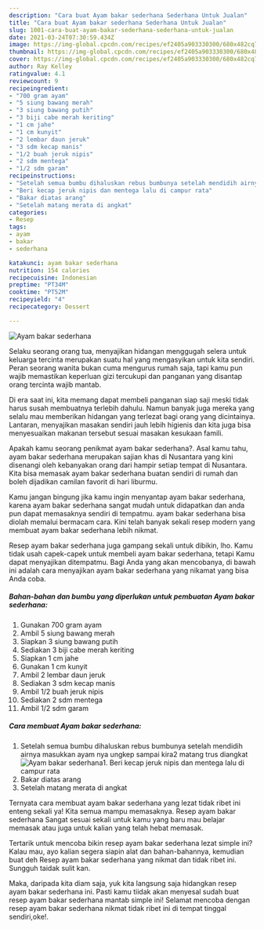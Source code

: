 ```yaml
---
description: "Cara buat Ayam bakar sederhana Sederhana Untuk Jualan"
title: "Cara buat Ayam bakar sederhana Sederhana Untuk Jualan"
slug: 1001-cara-buat-ayam-bakar-sederhana-sederhana-untuk-jualan
date: 2021-03-24T07:30:59.434Z
image: https://img-global.cpcdn.com/recipes/ef2405a903330300/680x482cq70/ayam-bakar-sederhana-foto-resep-utama.jpg
thumbnail: https://img-global.cpcdn.com/recipes/ef2405a903330300/680x482cq70/ayam-bakar-sederhana-foto-resep-utama.jpg
cover: https://img-global.cpcdn.com/recipes/ef2405a903330300/680x482cq70/ayam-bakar-sederhana-foto-resep-utama.jpg
author: Ray Kelley
ratingvalue: 4.1
reviewcount: 9
recipeingredient:
- "700 gram ayam"
- "5 siung bawang merah"
- "3 siung bawang putih"
- "3 biji cabe merah keriting"
- "1 cm jahe"
- "1 cm kunyit"
- "2 lembar daun jeruk"
- "3 sdm kecap manis"
- "1/2 buah jeruk nipis"
- "2 sdm mentega"
- "1/2 sdm garam"
recipeinstructions:
- "Setelah semua bumbu dihaluskan rebus bumbunya setelah mendidih airnya masukkan ayam nya ungkep sampai kira2 matang trus diangkat"
- "Beri kecap jeruk nipis dan mentega lalu di campur rata"
- "Bakar diatas arang"
- "Setelah matang merata di angkat"
categories:
- Resep
tags:
- ayam
- bakar
- sederhana

katakunci: ayam bakar sederhana 
nutrition: 154 calories
recipecuisine: Indonesian
preptime: "PT34M"
cooktime: "PT52M"
recipeyield: "4"
recipecategory: Dessert

---
```



![Ayam bakar sederhana](https://img-global.cpcdn.com/recipes/ef2405a903330300/680x482cq70/ayam-bakar-sederhana-foto-resep-utama.jpg)

Selaku seorang orang tua, menyajikan hidangan menggugah selera untuk keluarga tercinta merupakan suatu hal yang mengasyikan untuk kita sendiri. Peran seorang  wanita bukan cuma mengurus rumah saja, tapi kamu pun wajib memastikan keperluan gizi tercukupi dan panganan yang disantap orang tercinta wajib mantab.

Di era  saat ini, kita memang dapat membeli panganan siap saji meski tidak harus susah membuatnya terlebih dahulu. Namun banyak juga mereka yang selalu mau memberikan hidangan yang terlezat bagi orang yang dicintainya. Lantaran, menyajikan masakan sendiri jauh lebih higienis dan kita juga bisa menyesuaikan makanan tersebut sesuai masakan kesukaan famili. 



Apakah kamu seorang penikmat ayam bakar sederhana?. Asal kamu tahu, ayam bakar sederhana merupakan sajian khas di Nusantara yang kini disenangi oleh kebanyakan orang dari hampir setiap tempat di Nusantara. Kita bisa memasak ayam bakar sederhana buatan sendiri di rumah dan boleh dijadikan camilan favorit di hari liburmu.

Kamu jangan bingung jika kamu ingin menyantap ayam bakar sederhana, karena ayam bakar sederhana sangat mudah untuk didapatkan dan anda pun dapat memasaknya sendiri di tempatmu. ayam bakar sederhana bisa diolah memalui bermacam cara. Kini telah banyak sekali resep modern yang membuat ayam bakar sederhana lebih nikmat.

Resep ayam bakar sederhana juga gampang sekali untuk dibikin, lho. Kamu tidak usah capek-capek untuk membeli ayam bakar sederhana, tetapi Kamu dapat menyajikan ditempatmu. Bagi Anda yang akan mencobanya, di bawah ini adalah cara menyajikan ayam bakar sederhana yang nikamat yang bisa Anda coba.

<!--inarticleads1-->

##### Bahan-bahan dan bumbu yang diperlukan untuk pembuatan Ayam bakar sederhana:

1. Gunakan 700 gram ayam
1. Ambil 5 siung bawang merah
1. Siapkan 3 siung bawang putih
1. Sediakan 3 biji cabe merah keriting
1. Siapkan 1 cm jahe
1. Gunakan 1 cm kunyit
1. Ambil 2 lembar daun jeruk
1. Sediakan 3 sdm kecap manis
1. Ambil 1/2 buah jeruk nipis
1. Sediakan 2 sdm mentega
1. Ambil 1/2 sdm garam




<!--inarticleads2-->

##### Cara membuat Ayam bakar sederhana:

1. Setelah semua bumbu dihaluskan rebus bumbunya setelah mendidih airnya masukkan ayam nya ungkep sampai kira2 matang trus diangkat
<img src="https://img-global.cpcdn.com/steps/f2de622179098f85/160x128cq70/ayam-bakar-sederhana-langkah-memasak-1-foto.jpg" alt="Ayam bakar sederhana">1. Beri kecap jeruk nipis dan mentega lalu di campur rata
1. Bakar diatas arang
1. Setelah matang merata di angkat




Ternyata cara membuat ayam bakar sederhana yang lezat tidak ribet ini enteng sekali ya! Kita semua mampu memasaknya. Resep ayam bakar sederhana Sangat sesuai sekali untuk kamu yang baru mau belajar memasak atau juga untuk kalian yang telah hebat memasak.

Tertarik untuk mencoba bikin resep ayam bakar sederhana lezat simple ini? Kalau mau, ayo kalian segera siapin alat dan bahan-bahannya, kemudian buat deh Resep ayam bakar sederhana yang nikmat dan tidak ribet ini. Sungguh taidak sulit kan. 

Maka, daripada kita diam saja, yuk kita langsung saja hidangkan resep ayam bakar sederhana ini. Pasti kamu tiidak akan menyesal sudah buat resep ayam bakar sederhana mantab simple ini! Selamat mencoba dengan resep ayam bakar sederhana nikmat tidak ribet ini di tempat tinggal sendiri,oke!.

